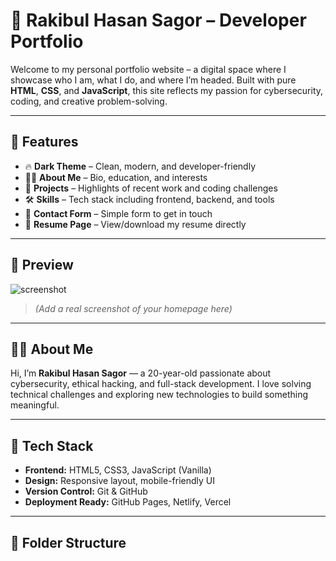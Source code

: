 # 🌙 Rakibul Hasan Sagor – Developer Portfolio

Welcome to my personal portfolio website – a digital space where I showcase who I am, what I do, and where I’m headed. Built with pure **HTML**, **CSS**, and **JavaScript**, this site reflects my passion for cybersecurity, coding, and creative problem-solving.

---

## 🚀 Features

- 🔥 **Dark Theme** – Clean, modern, and developer-friendly
- 🧑‍💻 **About Me** – Bio, education, and interests
- 📁 **Projects** – Highlights of recent work and coding challenges
- 🛠 **Skills** – Tech stack including frontend, backend, and tools
- 📩 **Contact Form** – Simple form to get in touch
- 📄 **Resume Page** – View/download my resume directly

---

## 📸 Preview

![screenshot](assets/images/preview.png)  
> *(Add a real screenshot of your homepage here)*

---

## 🧑‍💼 About Me

Hi, I’m **Rakibul Hasan Sagor** — a 20-year-old passionate about cybersecurity, ethical hacking, and full-stack development. I love solving technical challenges and exploring new technologies to build something meaningful.

---

## 🧰 Tech Stack

- **Frontend:** HTML5, CSS3, JavaScript (Vanilla)
- **Design:** Responsive layout, mobile-friendly UI
- **Version Control:** Git & GitHub
- **Deployment Ready:** GitHub Pages, Netlify, Vercel

---

## 📂 Folder Structure

